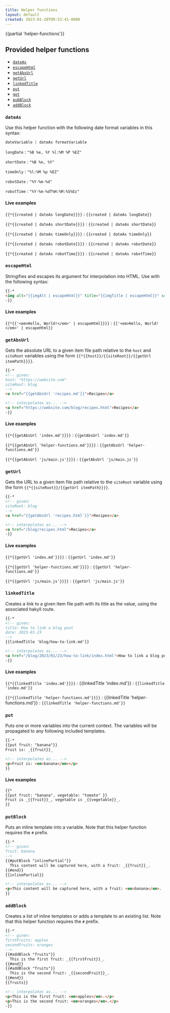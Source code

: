 ```yaml
---
title: Helper functions
layout: default
created: 2023-01-28T09:53:41-0800
---
```


{{partial 'helper-functions'}}

## Provided helper functions

* [`dateAs`](#dateas)
* [`escapeHtml`](#escapehtml)
* [`getAbsUrl`](#getabsurl)
* [`getUrl`](#geturl)
* [`linkedTitle`](#linkedtitle)
* [`put`](#put)
* [`get`](#get)
* [`pubBlock`](#putblock)
* [`addBlock`](#addblock)

### `dateAs`

Use this helper function with the following date format variables in this syntax:

```haskell
dateVariable | dateAs formatVariable
```

`longDate`
: `"%B %e, %Y %l:%M %P %EZ"`

`shortDate`
: `"%B %e, %Y"`

`timeOnly`
: `"%l:%M %p %EZ"`

`robotDate`
: `"%Y-%m-%d"`

`robotTime`
: `"%Y-%m-%dT%H:%M:%S%Ez"`

#### Live examples

`{{*{{created | dateAs longDate}}}}`
: `{{created | dateAs longDate}}`

`{{*{{created | dateAs shortDate}}}}`
: `{{created | dateAs shortDate}}`

`{{*{{created | dateAs timeOnly}}}}`
: `{{created | dateAs timeOnly}}`

`{{*{{created | dateAs robotDate}}}}`
: `{{created | dateAs robotDate}}`

`{{*{{created | dateAs robotTime}}}}`
: `{{created | dateAs robotTime}}`

### `escapeHtml`

Stringifies and escapes its argument for interpolation into HTML. Use with the following syntax:

```html
{{-*
<img alt="{{imgAlt | escapeHtml}}" title="{{imgTitle | escapeHtml}}" src="...">
-}}
```

#### Live examples

`{{*{{'<em>Hello, World!</em>' | escapeHtml}}}}`
: `{{'<em>Hello, World!</em>' | escapeHtml}}`

### `getAbsUrl`

Gets the absolute URL to a given item file path relative to the `host` and `siteRoot` variables using the form `{{*{{host}}/{{siteRoot}}/{{getUrl itemPath}}}}`.

```html
{{-*
<!-- given:
host: "https://website.com"
siteRoot: blog
-->
<a href="{{getAbsUrl 'recipes.md'}}">Recipes</a>

<!-- interpolates as... -->
<a href="https://website.com/blog/recipes.html">Recipes</a>
-}}
```

#### Live examples

`{{*{{getAbsUrl 'index.md'}}}}`
: `{{getAbsUrl 'index.md'}}`

`{{*{{getAbsUrl 'helper-functions.md'}}}}`
: `{{getAbsUrl 'helper-functions.md'}}`

`{{*{{getAbsUrl 'js/main.js'}}}}`
: `{{getAbsUrl 'js/main.js'}}`

### `getUrl`

Gets the URL to a given item file path relative to the `siteRoot` variable using the form `{{*{{siteRoot}}/{{getUrl itemPath}}}}`.

```html
{{-*
<!-- given:
siteRoot: blog
-->
<a href="{{getAbsUrl 'recipes.html'}}">Recipes</a>

<!-- interpolates as... -->
<a href="/blog/recipes.html">Recipes</a>
-}}
```

#### Live examples

`{{*{{getUrl 'index.md'}}}}`
: `{{getUrl 'index.md'}}`

`{{*{{getUrl 'helper-functions.md'}}}}`
: `{{getUrl 'helper-functions.md'}}`

`{{*{{getUrl 'js/main.js'}}}}`
: `{{getUrl 'js/main.js'}}`

### `linkedTitle`

Creates a link to a given item file path with its title as the value, using the associated hakyll route.

```html
{{-*
<!-- given:
title: How to link a blog post
date: 2023-01-23
-->
{{linkedTitle 'blog/how-to-link.md'}}

<!-- interpolates as... -->
<a href="/blog/2023/01/23/how-to-link/index.html">How to link a blog post</a>
-}}
```

#### Live examples

`{{*{{linkedTitle 'index.md'}}}}`
: {{linkedTitle 'index.md'}}
: `{{linkedTitle 'index.md'}}`

`{{*{{linkedTitle 'helper-functions.md'}}}}`
: {{linkedTitle 'helper-functions.md'}}
: `{{linkedTitle 'helper-functions.md'}}`

### `put`

Puts one or more variables into the current context. The variables will be propagated to any following included templates.

```html
{{-*
{{put fruit: "banana"}}
Fruit is: _{{fruit}}_

<!-- interpolates as... -->
<p>Fruit is: <em>banana</em></p>
}}
```

#### Live examples

```markdown
{{*
{{put fruit: "banana", vegetable: "tomato" }}
Fruit is _{{fruit}}_, vegetable is _{{vegetable}}_.
}}
```

### `putBlock`

Puts an inline template into a variable. Note that this helper function requires the `#` prefix.

```html
{{-*
<!-- given:
fruit: banana
-->
{{#putBlock "inlinePartial"}}
  This content will be captured here, with a fruit: _{{fruit}}_.
{{#end}}
{{inlinePartial}}

<!-- interpolates as... -->
<p>This content will be captured here, with a fruit: <em>banana</em>.
}}
```

### `addBlock`

Creates a list of inline templates or adds a template to an existing list. Note that this helper function requires the `#` prefix.

```html
{{-*
<!-- given:
firstFruits: apples
secondFruits: oranges
-->
{{#addBlock "fruits"}}
  This is the first fruit: _{{firstFruit}}_.
{{#end}}
{{#addBlock "fruits"}}
  This is the second fruit: _{{secondFruit}}_.
{{#end}}
{{fruits}}

<!-- interpolates as... -->
<p>This is the first fruit: <em>apples</em>.</p>
<p>This is the second fruit: <em>oranges</em>.</p>
-}}
```
